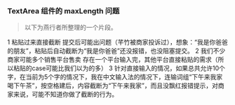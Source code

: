### TextArea 组件的 maxLength 问题

> 以下为燕行者所整理的一个片段。

1 粘贴过来直接截断 提交后可能出问题（芊竹被商家投诉过），想象：“我是你爸爸的朋友”，粘贴后自动截断为“我是你爸爸”还没报错，也没阻塞提交。
2 我们不少商家可能多个销售平台售卖 存在一个平台输入完，其他平台直接粘贴的需求（所以粘贴的case可能比我们以为的多）
3 针对直接输入的情况，如果总共允许10个字，在当前为5个字的情况下，我在中文输入法的情况下，连输词组“下午来我家喝下午茶”，按空格建后，内容截断为“下午来我家”，而且没飘红报错提示，对商家来说，可能不知道你做了截断的行为。